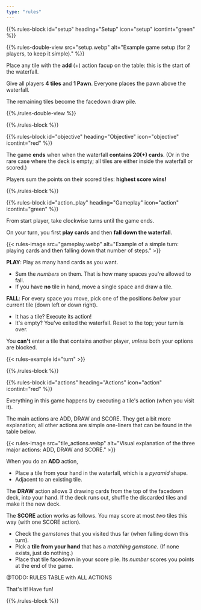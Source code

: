 ```yaml
---
type: "rules"
---
```


{{% rules-block id="setup" heading="Setup" icon="setup" icontint="green" %}}

{{% rules-double-view src="setup.webp" alt="Example game setup (for 2 players, to keep it simple)." %}}

Place any tile with the **add** (+) action facup on the table: this is the start of the waterfall.

Give all players **4 tiles** and **1 Pawn**. Everyone places the pawn above the waterfall.

The remaining tiles become the facedown draw pile.

{{% /rules-double-view %}}

{{% /rules-block %}}

{{% rules-block id="objective" heading="Objective" icon="objective" icontint="red" %}}

The game **ends** when when the waterfall **contains 20(+) cards**. (Or in the rare case where the deck is empty; all tiles are either inside the waterfall or scored.)

Players sum the points on their scored tiles: **highest score wins!**

{{% /rules-block %}}

{{% rules-block id="action_play" heading="Gameplay" icon="action" icontint="green" %}}

From start player, take clockwise turns until the game ends.

On your turn, you first **play cards** and then **fall down the waterfall**.

{{< rules-image src="gameplay.webp" alt="Example of a simple turn: playing cards and then falling down that number of steps." >}}

**PLAY**: Play as many hand cards as you want. 

* Sum the _numbers_ on them. That is how many spaces you're allowed to fall.
* If you have **no** tile in hand, move a single space and draw a tile.

**FALL**: For every space you move, pick one of the positions _below_ your current tile (down left or down right).

* It has a tile? Execute its action!
* It's empty? You've exited the waterfall. Reset to the top; your turn is over.

You **can't** enter a tile that contains another player, _unless_ both your options are blocked.

{{< rules-example id="turn" >}}

{{% /rules-block %}}

{{% rules-block id="actions" heading="Actions" icon="action" icontint="red" %}}

Everything in this game happens by executing a tile's action (when you visit it).

The main actions are ADD, DRAW and SCORE. They get a bit more explanation; all other actions are simple one-liners that can be found in the table below.

{{< rules-image src="tile_actions.webp" alt="Visual explanation of the three major actions: ADD, DRAW and SCORE." >}}

When you do an **ADD** action,
* Place a tile from your hand in the waterfall, which is a _pyramid_ shape.
* Adjacent to an existing tile.

The **DRAW** action allows 3 drawing cards from the top of the facedown deck, into your hand. If the deck runs out, shuffle the discarded tiles and make it the new deck.

The **SCORE** action works as follows. You may score at most _two_ tiles this way (with one SCORE action).
* Check the _gemstones_ that you visited thus far (when falling down this turn).
* Pick a **tile from your hand** that has a _matching gemstone_. (If none exists, just do nothing.)
* Place that tile facedown in your score pile. Its _number_ scores you points at the end of the game.

@TODO: RULES TABLE with ALL ACTIONS

That's it! Have fun!

{{% /rules-block %}}
